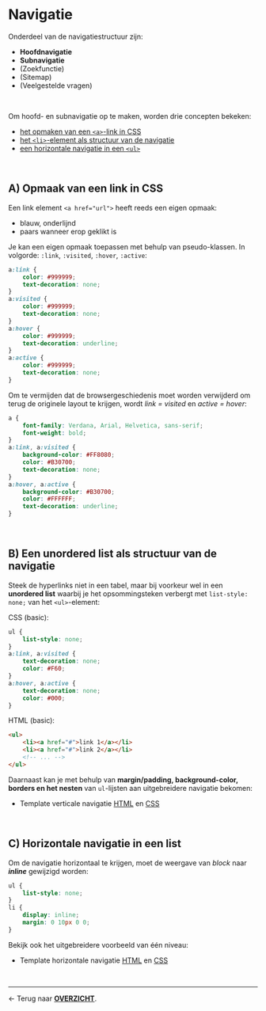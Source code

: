 # Navigatie

Onderdeel van de navigatiestructuur zijn:
* **Hoofdnavigatie**
* **Subnavigatie**
* (Zoekfunctie)
* (Sitemap)
* (Veelgestelde vragen)

&nbsp;

Om hoofd- en subnavigatie op te maken, worden drie concepten bekeken:
* [het opmaken van een `<a>`-link in CSS](#a-opmaak-van-een-link-in-css)
* [het `<li>`-element als structuur van de navigatie](#b-een-unordered-list-als-structuur-van-de-navigatie)
* [een horizontale navigatie in een `<ul>`](#c-horizontale-navigatie-in-een-list)

&nbsp;

## A) Opmaak van een link in CSS

Een link element `<a href="url">` heeft reeds een eigen opmaak:
* blauw, onderlijnd
* paars wanneer erop geklikt is

Je kan een eigen opmaak toepassen met behulp van pseudo-klassen. In volgorde: `:link`, `:visited`, `:hover`, `:active`: 

```css
a:link {
    color: #999999;
    text-decoration: none;
}
a:visited {
    color: #999999;
    text-decoration: none;
}
a:hover {
    color: #999999;
    text-decoration: underline;
}
a:active {
    color: #999999;
    text-decoration: none;
}
```

Om te vermijden dat de browsergeschiedenis moet worden verwijderd om terug de originele layout te krijgen, wordt *link = visited* en *active = hover*:

```css
a {
    font-family: Verdana, Arial, Helvetica, sans-serif;
    font-weight: bold;
}
a:link, a:visited {
    background-color: #FF8080;
    color: #B30700;
    text-decoration: none;
}
a:hover, a:active {
    background-color: #B30700;
    color: #FFFFFF;
    text-decoration: underline;
}
```
&nbsp;

## B) Een unordered list als structuur van de navigatie 

Steek de hyperlinks niet in een tabel, maar bij voorkeur wel in een **unordered list** waarbij je het opsommingsteken verbergt met `list-style: none;` van het `<ul>`-element:

CSS (basic):
```css
ul {
    list-style: none;
}
a:link, a:visited {
    text-decoration: none;
    color: #F60;
}
a:hover, a:active {
    text-decoration: none;
    color: #000;
}
```

HTML (basic):
```html
<ul>
    <li><a href="#">link 1</a></li>
    <li><a href="#">link 2</a></li>
    <!-- ... -->
</ul>
```

Daarnaast kan je met behulp van **margin/padding, background-color, borders en het nesten** van `ul`-lijsten aan uitgebreidere navigatie bekomen: 
* Template verticale navigatie [HTML](./CSS_templates/verticale_navigatie.html) en [CSS](./CSS_templates/verticale_navigatie.css)

&nbsp;

## C) Horizontale navigatie in een list

Om de navigatie horizontaal te krijgen, moet de weergave van *block* naar ***inline*** gewijzigd worden:

```css
ul {
    list-style: none;
}
li {
    display: inline;
    margin: 0 10px 0 0;
}
```

Bekijk ook het uitgebreidere voorbeeld van één niveau:
* Template horizontale navigatie [HTML](./CSS_templates/horitontale_navigatie_1_niveau.html) en [CSS](./CSS_templates/horitontale_navigatie_1_niveau.css)

<br>


---

&larr; Terug naar [**OVERZICHT**](./README.md#overview).